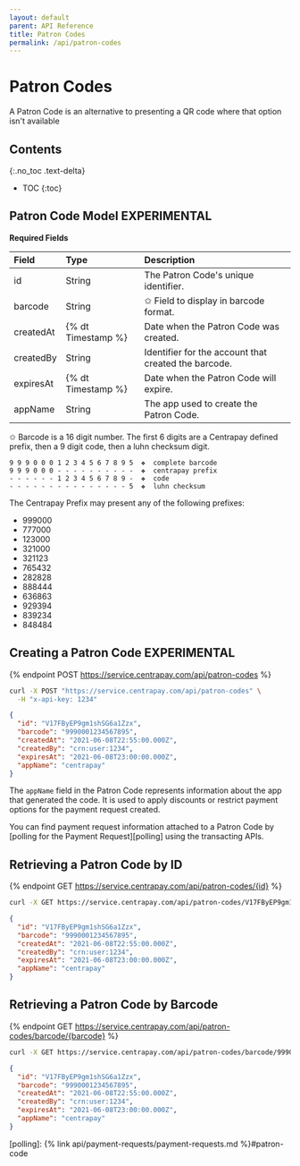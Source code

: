 ```yaml
---
layout: default
parent: API Reference
title: Patron Codes
permalink: /api/patron-codes
---
```


# Patron Codes

A Patron Code is an alternative to presenting a QR code where that option isn't available

## Contents
{:.no_toc .text-delta}

* TOC
{:toc}

## Patron Code Model **EXPERIMENTAL**

**Required Fields**

| Field       | Type               | Description                                          |
|:------------|:-------------------|:-----------------------------------------------------|
| id          | String             | The Patron Code's unique identifier.                 |
| barcode     | String             | ✩ Field to display in barcode format.                |
| createdAt   | {% dt Timestamp %} | Date when the Patron Code was created.               |
| createdBy   | String             | Identifier for the account that created the barcode. |
| expiresAt   | {% dt Timestamp %} | Date when the Patron Code will expire.               |
| appName     | String             | The app used to create the Patron Code.              |

✩ Barcode is a 16 digit number. The first 6 digits are a Centrapay defined prefix, then a 9 digit
code, then a luhn checksum digit.

```
9 9 9 0 0 0 1 2 3 4 5 6 7 8 9 5  ❖  complete barcode
9 9 9 0 0 0 - - - - - - - - - -  ❖  centrapay prefix
- - - - - - 1 2 3 4 5 6 7 8 9 -  ❖  code
- - - - - - - - - - - - - - - 5  ❖  luhn checksum
```

The Centrapay Prefix may present any of the following prefixes:

* 999000
* 777000
* 123000
* 321000
* 321123
* 765432
* 282828
* 888444
* 636863
* 929394
* 839234
* 848484

## Creating a Patron Code **EXPERIMENTAL**

{% endpoint POST https://service.centrapay.com/api/patron-codes %}

```sh
curl -X POST "https://service.centrapay.com/api/patron-codes" \
  -H "x-api-key: 1234"
```

```json
{
  "id": "V17FByEP9gm1shSG6a1Zzx",
  "barcode": "9990001234567895",
  "createdAt": "2021-06-08T22:55:00.000Z",
  "createdBy": "crn:user:1234",
  "expiresAt": "2021-06-08T23:00:00.000Z",
  "appName": "centrapay"
}
```

The `appName` field in the Patron Code represents information about the app that generated the code.
It is used to apply discounts or restrict payment options for the payment request created.

You can find payment request information attached to a Patron Code by [polling for the Payment
Request][polling] using the transacting APIs.

## Retrieving a Patron Code by ID

{% endpoint GET https://service.centrapay.com/api/patron-codes/{id} %}

```sh
curl -X GET https://service.centrapay.com/api/patron-codes/V17FByEP9gm1shSG6a1Zzx
```

```json
{
  "id": "V17FByEP9gm1shSG6a1Zzx",
  "barcode": "9990001234567895",
  "createdAt": "2021-06-08T22:55:00.000Z",
  "createdBy": "crn:user:1234",
  "expiresAt": "2021-06-08T23:00:00.000Z",
  "appName": "centrapay"
}
```

## Retrieving a Patron Code by Barcode

{% endpoint GET https://service.centrapay.com/api/patron-codes/barcode/{barcode} %}

```sh
curl -X GET https://service.centrapay.com/api/patron-codes/barcode/9990001234567895
```

```json
{
  "id": "V17FByEP9gm1shSG6a1Zzx",
  "barcode": "9990001234567895",
  "createdAt": "2021-06-08T22:55:00.000Z",
  "createdBy": "crn:user:1234",
  "expiresAt": "2021-06-08T23:00:00.000Z",
  "appName": "centrapay"
}
```

[polling]: {% link api/payment-requests/payment-requests.md %}#patron-code
